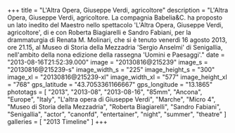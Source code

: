 +++
title = "L'Altra Opera, Giuseppe Verdi, agricoltore"
description = "L'Altra Opera, Giuseppe Verdi, agricoltore. La compagnia Babelia&C. ha proposto un lato inedito del Maestro nello spettacolo 'L'Altra Opera, Giuseppe Verdi, agricoltore', di e con Roberta Biagiarelli e Sandro Fabiani, per la drammaturgia di Renata M. Molinari, che si è tenuto venerdì 16 agosto 2013, ore 21.15, al Museo di Storia della Mezzadria 'Sergio Anselmi' di Senigallia, nell'ambito della nona edizione della rassegna 'Uomini e Paesaggi'."
date = "2013-08-16T21:52:39.000"
image = "20130816@215239"
image_s = "20130816@215239-s"
image_width_s = "225"
image_height_s = "300"
image_xl = "20130816@215239-xl"
image_width_xl = "577"
image_height_xl = "768"
gps_latitude = "43.7053361166667"
gps_longitude = "13.1865"
phototags = [ "2013", "2013-08", "2013-08-16", "85mm", "Ancona", "Europe", "Italy", "L'altra opera di Giuseppe Verdi", "Marche", "Micro 4", "Museo di Storia della Mezzadria", "Roberta Biagiarelli", "Sandro Fabiani", "Senigallia", "actor", "canonfd", "entertainer", "night", "summer", "theatre" ]
galleries = [ "2013 Timeline" ]
+++
